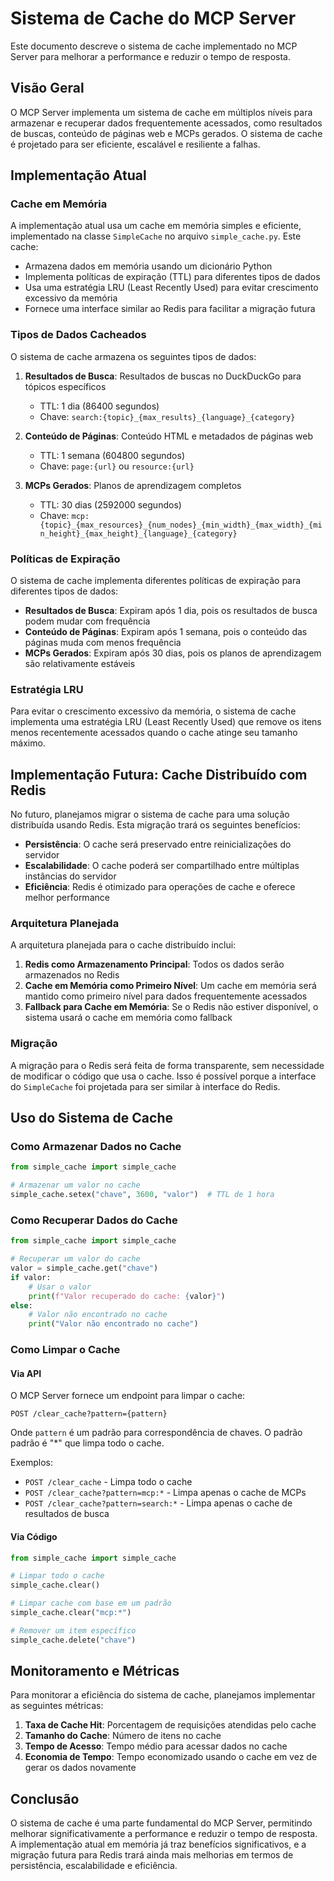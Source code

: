 # Sistema de Cache do MCP Server

Este documento descreve o sistema de cache implementado no MCP Server para melhorar a performance e reduzir o tempo de resposta.

## Visão Geral

O MCP Server implementa um sistema de cache em múltiplos níveis para armazenar e recuperar dados frequentemente acessados, como resultados de buscas, conteúdo de páginas web e MCPs gerados. O sistema de cache é projetado para ser eficiente, escalável e resiliente a falhas.

## Implementação Atual

### Cache em Memória

A implementação atual usa um cache em memória simples e eficiente, implementado na classe `SimpleCache` no arquivo `simple_cache.py`. Este cache:

- Armazena dados em memória usando um dicionário Python
- Implementa políticas de expiração (TTL) para diferentes tipos de dados
- Usa uma estratégia LRU (Least Recently Used) para evitar crescimento excessivo da memória
- Fornece uma interface similar ao Redis para facilitar a migração futura

### Tipos de Dados Cacheados

O sistema de cache armazena os seguintes tipos de dados:

1. **Resultados de Busca**: Resultados de buscas no DuckDuckGo para tópicos específicos

   - TTL: 1 dia (86400 segundos)
   - Chave: `search:{topic}_{max_results}_{language}_{category}`

2. **Conteúdo de Páginas**: Conteúdo HTML e metadados de páginas web

   - TTL: 1 semana (604800 segundos)
   - Chave: `page:{url}` ou `resource:{url}`

3. **MCPs Gerados**: Planos de aprendizagem completos
   - TTL: 30 dias (2592000 segundos)
   - Chave: `mcp:{topic}_{max_resources}_{num_nodes}_{min_width}_{max_width}_{min_height}_{max_height}_{language}_{category}`

### Políticas de Expiração

O sistema de cache implementa diferentes políticas de expiração para diferentes tipos de dados:

- **Resultados de Busca**: Expiram após 1 dia, pois os resultados de busca podem mudar com frequência
- **Conteúdo de Páginas**: Expiram após 1 semana, pois o conteúdo das páginas muda com menos frequência
- **MCPs Gerados**: Expiram após 30 dias, pois os planos de aprendizagem são relativamente estáveis

### Estratégia LRU

Para evitar o crescimento excessivo da memória, o sistema de cache implementa uma estratégia LRU (Least Recently Used) que remove os itens menos recentemente acessados quando o cache atinge seu tamanho máximo.

## Implementação Futura: Cache Distribuído com Redis

No futuro, planejamos migrar o sistema de cache para uma solução distribuída usando Redis. Esta migração trará os seguintes benefícios:

- **Persistência**: O cache será preservado entre reinicializações do servidor
- **Escalabilidade**: O cache poderá ser compartilhado entre múltiplas instâncias do servidor
- **Eficiência**: Redis é otimizado para operações de cache e oferece melhor performance

### Arquitetura Planejada

A arquitetura planejada para o cache distribuído inclui:

1. **Redis como Armazenamento Principal**: Todos os dados serão armazenados no Redis
2. **Cache em Memória como Primeiro Nível**: Um cache em memória será mantido como primeiro nível para dados frequentemente acessados
3. **Fallback para Cache em Memória**: Se o Redis não estiver disponível, o sistema usará o cache em memória como fallback

### Migração

A migração para o Redis será feita de forma transparente, sem necessidade de modificar o código que usa o cache. Isso é possível porque a interface do `SimpleCache` foi projetada para ser similar à interface do Redis.

## Uso do Sistema de Cache

### Como Armazenar Dados no Cache

```python
from simple_cache import simple_cache

# Armazenar um valor no cache
simple_cache.setex("chave", 3600, "valor")  # TTL de 1 hora
```

### Como Recuperar Dados do Cache

```python
from simple_cache import simple_cache

# Recuperar um valor do cache
valor = simple_cache.get("chave")
if valor:
    # Usar o valor
    print(f"Valor recuperado do cache: {valor}")
else:
    # Valor não encontrado no cache
    print("Valor não encontrado no cache")
```

### Como Limpar o Cache

#### Via API

O MCP Server fornece um endpoint para limpar o cache:

```
POST /clear_cache?pattern={pattern}
```

Onde `pattern` é um padrão para correspondência de chaves. O padrão padrão é "\*" que limpa todo o cache.

Exemplos:

- `POST /clear_cache` - Limpa todo o cache
- `POST /clear_cache?pattern=mcp:*` - Limpa apenas o cache de MCPs
- `POST /clear_cache?pattern=search:*` - Limpa apenas o cache de resultados de busca

#### Via Código

```python
from simple_cache import simple_cache

# Limpar todo o cache
simple_cache.clear()

# Limpar cache com base em um padrão
simple_cache.clear("mcp:*")

# Remover um item específico
simple_cache.delete("chave")
```

## Monitoramento e Métricas

Para monitorar a eficiência do sistema de cache, planejamos implementar as seguintes métricas:

1. **Taxa de Cache Hit**: Porcentagem de requisições atendidas pelo cache
2. **Tamanho do Cache**: Número de itens no cache
3. **Tempo de Acesso**: Tempo médio para acessar dados no cache
4. **Economia de Tempo**: Tempo economizado usando o cache em vez de gerar os dados novamente

## Conclusão

O sistema de cache é uma parte fundamental do MCP Server, permitindo melhorar significativamente a performance e reduzir o tempo de resposta. A implementação atual em memória já traz benefícios significativos, e a migração futura para Redis trará ainda mais melhorias em termos de persistência, escalabilidade e eficiência.
